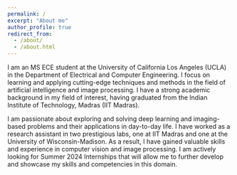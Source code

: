 ```yaml
---
permalink: /
excerpt: "About me"
author_profile: true
redirect_from: 
  - /about/
  - /about.html
---
```


I am an MS ECE student at the University of California Los Angeles (UCLA) in the Department of Electrical and Computer Engineering. I focus on learning and applying cutting-edge techniques and methods in the field of artificial intelligence and image processing. I have a strong academic background in my field of interest, having graduated from the Indian Institute of Technology, Madras (IIT Madras).

I am passionate about exploring and solving deep learning and imaging-based problems and their applications in day-to-day life. I have worked as a research assistant in two prestigious labs, one at IIT Madras and one at the University of Wisconsin-Madison. As a result, I have gained valuable skills and experience in computer vision and image processing. I am actively looking for Summer 2024 Internships that will allow me to further develop and showcase my skills and competencies in this domain.
